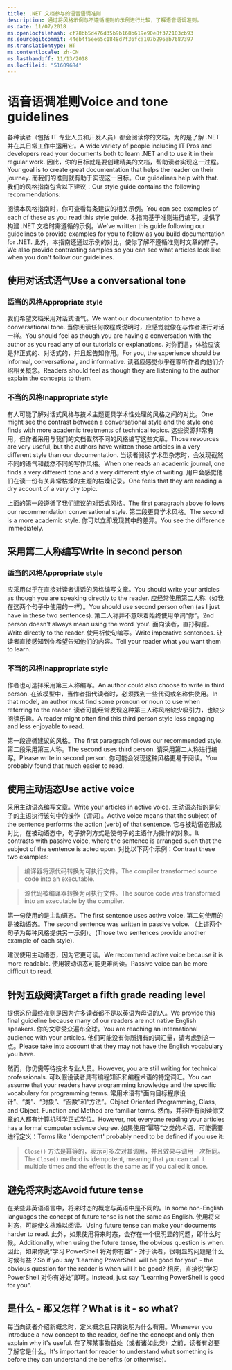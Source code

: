 ```yaml
---
title: .NET 文档参与的语音语调准则
description: 通过将风格示例与不遵循准则的示例进行比较，了解语音语调准则。
ms.date: 11/07/2018
ms.openlocfilehash: cf78bb5d476d35b9b168b619e90e8f372103cb93
ms.sourcegitcommit: 44eb4f5ee65c1848d7f36fca107b296eb7687397
ms.translationtype: HT
ms.contentlocale: zh-CN
ms.lasthandoff: 11/13/2018
ms.locfileid: "51609684"
---
```

# <a name="voice-and-tone-guidelines"></a><span data-ttu-id="a46c6-103">语音语调准则</span><span class="sxs-lookup"><span data-stu-id="a46c6-103">Voice and tone guidelines</span></span>

<span data-ttu-id="a46c6-104">各种读者（包括 IT 专业人员和开发人员）都会阅读你的文档，为的是了解 .NET 并在其日常工作中运用它。</span><span class="sxs-lookup"><span data-stu-id="a46c6-104">A wide variety of people including IT Pros and developers read your documents both to learn .NET and to use it in their regular work.</span></span> <span data-ttu-id="a46c6-105">因此，你的目标就是要创建精美的文档，帮助读者实现这一过程。</span><span class="sxs-lookup"><span data-stu-id="a46c6-105">Your goal is to create great documentation that helps the reader on their journey.</span></span> <span data-ttu-id="a46c6-106">而我们的准则就有助于实现这一目标。</span><span class="sxs-lookup"><span data-stu-id="a46c6-106">Our guidelines help with that.</span></span> <span data-ttu-id="a46c6-107">我们的风格指南包含以下建议：</span><span class="sxs-lookup"><span data-stu-id="a46c6-107">Our style guide contains the following recommendations:</span></span>

<span data-ttu-id="a46c6-108">阅读本风格指南时，你可查看每条建议的相关示例。</span><span class="sxs-lookup"><span data-stu-id="a46c6-108">You can see examples of each of these as you read this style guide.</span></span> <span data-ttu-id="a46c6-109">本指南基于准则进行编写，提供了构建 .NET 文档时需遵循的示例。</span><span class="sxs-lookup"><span data-stu-id="a46c6-109">We've written this guide following our guidelines to provide examples for you to follow as you build documentation for .NET.</span></span> <span data-ttu-id="a46c6-110">此外，本指南还通过示例的对比，使你了解不遵循准则时文章的样子。</span><span class="sxs-lookup"><span data-stu-id="a46c6-110">We also provide contrasting samples so you can see what articles look like when you don't follow our guidelines.</span></span>

## <a name="use-a-conversational-tone"></a><span data-ttu-id="a46c6-111">使用对话式语气</span><span class="sxs-lookup"><span data-stu-id="a46c6-111">Use a conversational tone</span></span>

### <a name="appropriate-style"></a><span data-ttu-id="a46c6-112">适当的风格</span><span class="sxs-lookup"><span data-stu-id="a46c6-112">Appropriate style</span></span>

<span data-ttu-id="a46c6-113">我们希望文档采用对话式语气。</span><span class="sxs-lookup"><span data-stu-id="a46c6-113">We want our documentation to have a conversational tone.</span></span> <span data-ttu-id="a46c6-114">当你阅读任何教程或说明时，应感觉就像在与作者进行对话一样。</span><span class="sxs-lookup"><span data-stu-id="a46c6-114">You should feel as though you are having a conversation with the author as you read any of our tutorials or explanations.</span></span> <span data-ttu-id="a46c6-115">对你而言，体验应该是非正式的、对话式的，并且起告知作用。</span><span class="sxs-lookup"><span data-stu-id="a46c6-115">For you, the experience should be informal, conversational, and informative.</span></span> <span data-ttu-id="a46c6-116">读者应感觉似乎在聆听作者向他们介绍相关概念。</span><span class="sxs-lookup"><span data-stu-id="a46c6-116">Readers should feel as though they are listening to the author explain the concepts to them.</span></span>

### <a name="inappropriate-style"></a><span data-ttu-id="a46c6-117">不当的风格</span><span class="sxs-lookup"><span data-stu-id="a46c6-117">Inappropriate style</span></span>

<span data-ttu-id="a46c6-118">有人可能了解对话式风格与技术主题更具学术性处理的风格之间的对比。</span><span class="sxs-lookup"><span data-stu-id="a46c6-118">One might see the contrast between a conversational style and the style one finds with more academic treatments of technical topics.</span></span> <span data-ttu-id="a46c6-119">这些资源非常有用，但作者采用与我们的文档截然不同的风格编写这些文章。</span><span class="sxs-lookup"><span data-stu-id="a46c6-119">Those resources are very useful, but the authors have written those articles in a very different style than our documentation.</span></span> <span data-ttu-id="a46c6-120">当读者阅读学术型杂志时，会发现截然不同的语气和截然不同的写作风格。</span><span class="sxs-lookup"><span data-stu-id="a46c6-120">When one reads an academic journal, one finds a very different tone and a very different style of writing.</span></span> <span data-ttu-id="a46c6-121">用户会感觉他们在读一份有关非常枯燥的主题的枯燥记录。</span><span class="sxs-lookup"><span data-stu-id="a46c6-121">One feels that they are reading a dry account of a very dry topic.</span></span>  

<span data-ttu-id="a46c6-122">上面的第一段遵循了我们建议的对话式风格。</span><span class="sxs-lookup"><span data-stu-id="a46c6-122">The first paragraph above follows our recommendation conversational style.</span></span> <span data-ttu-id="a46c6-123">第二段更具学术风格。</span><span class="sxs-lookup"><span data-stu-id="a46c6-123">The second is a more academic style.</span></span> <span data-ttu-id="a46c6-124">你可以立即发现其中的差异。</span><span class="sxs-lookup"><span data-stu-id="a46c6-124">You see the difference immediately.</span></span> 

## <a name="write-in-second-person"></a><span data-ttu-id="a46c6-125">采用第二人称编写</span><span class="sxs-lookup"><span data-stu-id="a46c6-125">Write in second person</span></span>

### <a name="appropriate-style"></a><span data-ttu-id="a46c6-126">适当的风格</span><span class="sxs-lookup"><span data-stu-id="a46c6-126">Appropriate style</span></span>

<span data-ttu-id="a46c6-127">应采用似乎在直接对读者讲话的风格编写文章。</span><span class="sxs-lookup"><span data-stu-id="a46c6-127">You should write your articles as though you are speaking directly to the reader.</span></span> <span data-ttu-id="a46c6-128">应经常使用第二人称（如我在这两个句子中使用的一样）。</span><span class="sxs-lookup"><span data-stu-id="a46c6-128">You should use second person often (as I just have in these two sentences).</span></span> <span data-ttu-id="a46c6-129">第二人称并不意味着始终使用单词“你”。</span><span class="sxs-lookup"><span data-stu-id="a46c6-129">2nd person doesn't always mean using the word 'you'.</span></span> <span data-ttu-id="a46c6-130">面向读者，直抒胸臆。</span><span class="sxs-lookup"><span data-stu-id="a46c6-130">Write directly to the reader.</span></span> <span data-ttu-id="a46c6-131">使用祈使句编写。</span><span class="sxs-lookup"><span data-stu-id="a46c6-131">Write imperative sentences.</span></span> <span data-ttu-id="a46c6-132">让读者直接感知到你希望告知他们的内容。</span><span class="sxs-lookup"><span data-stu-id="a46c6-132">Tell your reader what you want them to learn.</span></span>

### <a name="inappropriate-style"></a><span data-ttu-id="a46c6-133">不当的风格</span><span class="sxs-lookup"><span data-stu-id="a46c6-133">Inappropriate style</span></span>

<span data-ttu-id="a46c6-134">作者也可选择采用第三人称编写。</span><span class="sxs-lookup"><span data-stu-id="a46c6-134">An author could also choose to write in third person.</span></span> <span data-ttu-id="a46c6-135">在该模型中，当作者指代读者时，必须找到一些代词或名称供使用。</span><span class="sxs-lookup"><span data-stu-id="a46c6-135">In that model, an author must find some pronoun or noun to use when referring to the reader.</span></span> <span data-ttu-id="a46c6-136">读者可能经常发现这种第三人称风格缺少吸引力，也缺少阅读乐趣。</span><span class="sxs-lookup"><span data-stu-id="a46c6-136">A reader might often find this third person style less engaging and less enjoyable to read.</span></span>

<span data-ttu-id="a46c6-137">第一段遵循建议的风格。</span><span class="sxs-lookup"><span data-stu-id="a46c6-137">The first paragraph follows our recommended style.</span></span> <span data-ttu-id="a46c6-138">第二段采用第三人称。</span><span class="sxs-lookup"><span data-stu-id="a46c6-138">The second uses third person.</span></span> <span data-ttu-id="a46c6-139">请采用第二人称进行编写。</span><span class="sxs-lookup"><span data-stu-id="a46c6-139">Please write in second person.</span></span> <span data-ttu-id="a46c6-140">你可能会发现这种风格更易于阅读。</span><span class="sxs-lookup"><span data-stu-id="a46c6-140">You probably found that much easier to read.</span></span>

## <a name="use-active-voice"></a><span data-ttu-id="a46c6-141">使用主动语态</span><span class="sxs-lookup"><span data-stu-id="a46c6-141">Use active voice</span></span>

<span data-ttu-id="a46c6-142">采用主动语态编写文章。</span><span class="sxs-lookup"><span data-stu-id="a46c6-142">Write your articles in active voice.</span></span> <span data-ttu-id="a46c6-143">主动语态指的是句子的主语执行该句中的操作（谓词）。</span><span class="sxs-lookup"><span data-stu-id="a46c6-143">Active voice means that the subject of the sentence performs the action (verb) of that sentence.</span></span> <span data-ttu-id="a46c6-144">它与被动语态形成对比，在被动语态中，句子排列方式是使句子的主语作为操作的对象。</span><span class="sxs-lookup"><span data-stu-id="a46c6-144">It contrasts with passive voice, where the sentence is arranged such that the subject of the sentence is acted upon.</span></span> <span data-ttu-id="a46c6-145">对比以下两个示例：</span><span class="sxs-lookup"><span data-stu-id="a46c6-145">Contrast these two examples:</span></span>

><span data-ttu-id="a46c6-146">编译器将源代码转换为可执行文件。</span><span class="sxs-lookup"><span data-stu-id="a46c6-146">The compiler transformed source code into an executable.</span></span>

><span data-ttu-id="a46c6-147">源代码被编译器转换为可执行文件。</span><span class="sxs-lookup"><span data-stu-id="a46c6-147">The source code was transformed into an executable by the compiler.</span></span>

<span data-ttu-id="a46c6-148">第一句使用的是主动语态。</span><span class="sxs-lookup"><span data-stu-id="a46c6-148">The first sentence uses active voice.</span></span> <span data-ttu-id="a46c6-149">第二句使用的是被动语态。</span><span class="sxs-lookup"><span data-stu-id="a46c6-149">The second sentence was written in passive voice.</span></span> <span data-ttu-id="a46c6-150">（上述两个句子为每种风格提供另一示例）。</span><span class="sxs-lookup"><span data-stu-id="a46c6-150">(Those two sentences provide another example of each style).</span></span>

<span data-ttu-id="a46c6-151">建议使用主动语态，因为它更可读。</span><span class="sxs-lookup"><span data-stu-id="a46c6-151">We recommend active voice because it is more readable.</span></span> <span data-ttu-id="a46c6-152">使用被动语态可能更难阅读。</span><span class="sxs-lookup"><span data-stu-id="a46c6-152">Passive voice can be more difficult to read.</span></span>

## <a name="target-a-fifth-grade-reading-level"></a><span data-ttu-id="a46c6-153">针对五级阅读</span><span class="sxs-lookup"><span data-stu-id="a46c6-153">Target a fifth grade reading level</span></span>

<span data-ttu-id="a46c6-154">提供这份最终准则是因为许多读者都不是以英语为母语的人。</span><span class="sxs-lookup"><span data-stu-id="a46c6-154">We provide this final guideline because many of our readers are not native English speakers.</span></span> <span data-ttu-id="a46c6-155">你的文章受众遍布全球。</span><span class="sxs-lookup"><span data-stu-id="a46c6-155">You are reaching an international audience with your articles.</span></span> <span data-ttu-id="a46c6-156">他们可能没有你所拥有的词汇量，请考虑到这一点。</span><span class="sxs-lookup"><span data-stu-id="a46c6-156">Please take into account that they may not have the English vocabulary you have.</span></span>

<span data-ttu-id="a46c6-157">然而，你仍需等待技术专业人员。</span><span class="sxs-lookup"><span data-stu-id="a46c6-157">However, you are still writing for technical professionals.</span></span> <span data-ttu-id="a46c6-158">可以假设读者具有编程知识和编程术语的特定词汇。</span><span class="sxs-lookup"><span data-stu-id="a46c6-158">You can assume that your readers have programming knowledge and the specific vocabulary for programming terms.</span></span> <span data-ttu-id="a46c6-159">常用术语有“面向目标程序设计”、“类”、“对象”、“函数”和“方法”。</span><span class="sxs-lookup"><span data-stu-id="a46c6-159">Object Oriented Programming, Class, and Object, Function and Method are familiar terms.</span></span> <span data-ttu-id="a46c6-160">然而，并非所有阅读你文章的人都有计算机科学正式学位。</span><span class="sxs-lookup"><span data-stu-id="a46c6-160">However, not everyone reading your articles has a formal computer science degree.</span></span> <span data-ttu-id="a46c6-161">如果使用“幂等”之类的术语，可能需要进行定义：</span><span class="sxs-lookup"><span data-stu-id="a46c6-161">Terms like 'idempotent' probably need to be defined if you use it:</span></span>

><span data-ttu-id="a46c6-162">`Close()` 方法是幂等的，表示可多次对其调用，并且效果与调用一次相同。</span><span class="sxs-lookup"><span data-stu-id="a46c6-162">The `Close()` method is idempotent, meaning that you can call it multiple times and the effect is the same as if you called it once.</span></span>

## <a name="avoid-future-tense"></a><span data-ttu-id="a46c6-163">避免将来时态</span><span class="sxs-lookup"><span data-stu-id="a46c6-163">Avoid future tense</span></span>

<span data-ttu-id="a46c6-164">在某些非英语语言中，将来时态的概念与英语中是不同的。</span><span class="sxs-lookup"><span data-stu-id="a46c6-164">In some non-English languages the concept of future tense is not the same as English.</span></span> <span data-ttu-id="a46c6-165">使用将来时态，可能使文档难以阅读。</span><span class="sxs-lookup"><span data-stu-id="a46c6-165">Using future tense can make your documents harder to read.</span></span> <span data-ttu-id="a46c6-166">此外，如果使用将来时态，会存在一个很明显的问题，即什么时候。</span><span class="sxs-lookup"><span data-stu-id="a46c6-166">Additionally, when using the future tense, the obvious question is when.</span></span> <span data-ttu-id="a46c6-167">因此，如果你说“学习 PowerShell 将对你有益” - 对于读者，很明显的问题是什么时候有益？</span><span class="sxs-lookup"><span data-stu-id="a46c6-167">So if you say 'Learning PowerShell will be good for you" - the obvious question for the reader is when will it be good?</span></span> <span data-ttu-id="a46c6-168">相反，直接说“学习 PowerShell 对你有好处”即可。</span><span class="sxs-lookup"><span data-stu-id="a46c6-168">Instead, just say "Learning PowerShell is good for you".</span></span>

## <a name="what-is-it---so-what"></a><span data-ttu-id="a46c6-169">是什么 - 那又怎样？</span><span class="sxs-lookup"><span data-stu-id="a46c6-169">What is it - so what?</span></span>

<span data-ttu-id="a46c6-170">每当向读者介绍新概念时，定义概念且只需说明为什么有用。</span><span class="sxs-lookup"><span data-stu-id="a46c6-170">Whenever you introduce a new concept to the reader, define the concept and only then explain why it's useful.</span></span> <span data-ttu-id="a46c6-171">在了解某事物益处（或者诸如此类）之前，读者有必要了解它是什么。</span><span class="sxs-lookup"><span data-stu-id="a46c6-171">It's important for reader to understand what something is before they can understand the benefits (or otherwise).</span></span>
